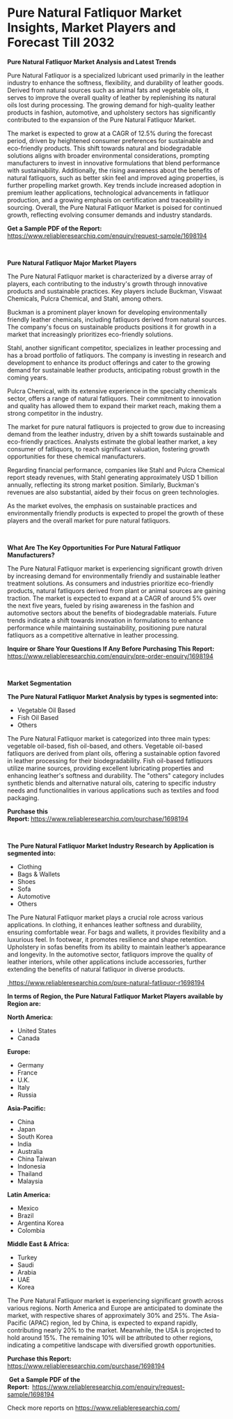 <p><h1>Pure Natural Fatliquor Market Insights, Market Players and Forecast Till 2032</h1></p><p><strong>Pure Natural Fatliquor Market Analysis and Latest Trends</strong></p>
<p><p>Pure Natural Fatliquor is a specialized lubricant used primarily in the leather industry to enhance the softness, flexibility, and durability of leather goods. Derived from natural sources such as animal fats and vegetable oils, it serves to improve the overall quality of leather by replenishing its natural oils lost during processing. The growing demand for high-quality leather products in fashion, automotive, and upholstery sectors has significantly contributed to the expansion of the Pure Natural Fatliquor Market.</p><p>The market is expected to grow at a CAGR of 12.5% during the forecast period, driven by heightened consumer preferences for sustainable and eco-friendly products. This shift towards natural and biodegradable solutions aligns with broader environmental considerations, prompting manufacturers to invest in innovative formulations that blend performance with sustainability. Additionally, the rising awareness about the benefits of natural fatliquors, such as better skin feel and improved aging properties, is further propelling market growth. Key trends include increased adoption in premium leather applications, technological advancements in fatliquor production, and a growing emphasis on certification and traceability in sourcing. Overall, the Pure Natural Fatliquor Market is poised for continued growth, reflecting evolving consumer demands and industry standards.</p></p>
<p><strong>Get a Sample PDF of the Report:&nbsp;</strong> <a href="https://www.reliableresearchiq.com/enquiry/request-sample/1698194?utm_campaign=2292&utm_medium=2&utm_source=Github&utm_content=ia&utm_term=24032025&utm_id=pure-natural-fatliquor">https://www.reliableresearchiq.com/enquiry/request-sample/1698194</a></p>
<p>&nbsp;</p>
<p><strong>Pure Natural Fatliquor Major Market Players</strong></p>
<p><p>The Pure Natural Fatliquor market is characterized by a diverse array of players, each contributing to the industry's growth through innovative products and sustainable practices. Key players include Buckman, Viswaat Chemicals, Pulcra Chemical, and Stahl, among others.</p><p>Buckman is a prominent player known for developing environmentally friendly leather chemicals, including fatliquors derived from natural sources. The company's focus on sustainable products positions it for growth in a market that increasingly prioritizes eco-friendly solutions. </p><p>Stahl, another significant competitor, specializes in leather processing and has a broad portfolio of fatliquors. The company is investing in research and development to enhance its product offerings and cater to the growing demand for sustainable leather products, anticipating robust growth in the coming years.</p><p>Pulcra Chemical, with its extensive experience in the specialty chemicals sector, offers a range of natural fatliquors. Their commitment to innovation and quality has allowed them to expand their market reach, making them a strong competitor in the industry.</p><p>The market for pure natural fatliquors is projected to grow due to increasing demand from the leather industry, driven by a shift towards sustainable and eco-friendly practices. Analysts estimate the global leather market, a key consumer of fatliquors, to reach significant valuation, fostering growth opportunities for these chemical manufacturers.</p><p>Regarding financial performance, companies like Stahl and Pulcra Chemical report steady revenues, with Stahl generating approximately USD 1 billion annually, reflecting its strong market position. Similarly, Buckman's revenues are also substantial, aided by their focus on green technologies.</p><p>As the market evolves, the emphasis on sustainable practices and environmentally friendly products is expected to propel the growth of these players and the overall market for pure natural fatliquors.</p></p>
<p>&nbsp;</p>
<p><strong>What Are The Key Opportunities For Pure Natural Fatliquor Manufacturers?</strong></p>
<p><p>The Pure Natural Fatliquor market is experiencing significant growth driven by increasing demand for environmentally friendly and sustainable leather treatment solutions. As consumers and industries prioritize eco-friendly products, natural fatliquors derived from plant or animal sources are gaining traction. The market is expected to expand at a CAGR of around 5% over the next five years, fueled by rising awareness in the fashion and automotive sectors about the benefits of biodegradable materials. Future trends indicate a shift towards innovation in formulations to enhance performance while maintaining sustainability, positioning pure natural fatliquors as a competitive alternative in leather processing.</p></p>
<p><strong>Inquire or Share Your Questions If Any Before Purchasing This Report:</strong> <a href="https://www.reliableresearchiq.com/enquiry/pre-order-enquiry/1698194?utm_campaign=2292&utm_medium=2&utm_source=Github&utm_content=ia&utm_term=24032025&utm_id=pure-natural-fatliquor">https://www.reliableresearchiq.com/enquiry/pre-order-enquiry/1698194</a></p>
<p>&nbsp;</p>
<p><strong>Market Segmentation</strong></p>
<p><strong>The Pure Natural Fatliquor Market Analysis by types is segmented into:</strong></p>
<p><ul><li>Vegetable Oil Based</li><li>Fish Oil Based</li><li>Others</li></ul></p>
<p><p>The Pure Natural Fatliquor market is categorized into three main types: vegetable oil-based, fish oil-based, and others. Vegetable oil-based fatliquors are derived from plant oils, offering a sustainable option favored in leather processing for their biodegradability. Fish oil-based fatliquors utilize marine sources, providing excellent lubricating properties and enhancing leather's softness and durability. The "others" category includes synthetic blends and alternative natural oils, catering to specific industry needs and functionalities in various applications such as textiles and food packaging.</p></p>
<p><strong>Purchase this Report:&nbsp;</strong><a href="https://www.reliableresearchiq.com/purchase/1698194?utm_campaign=2292&utm_medium=2&utm_source=Github&utm_content=ia&utm_term=24032025&utm_id=pure-natural-fatliquor">https://www.reliableresearchiq.com/purchase/1698194</a></p>
<p>&nbsp;</p>
<p><strong>The Pure Natural Fatliquor Market Industry Research by Application is segmented into:</strong></p>
<p><ul><li>Clothing</li><li>Bags & Wallets</li><li>Shoes</li><li>Sofa</li><li>Automotive</li><li>Others</li></ul></p>
<p><p>The Pure Natural Fatliquor market plays a crucial role across various applications. In clothing, it enhances leather softness and durability, ensuring comfortable wear. For bags and wallets, it provides flexibility and a luxurious feel. In footwear, it promotes resilience and shape retention. Upholstery in sofas benefits from its ability to maintain leather’s appearance and longevity. In the automotive sector, fatliquors improve the quality of leather interiors, while other applications include accessories, further extending the benefits of natural fatliquor in diverse products.</p></p>
<p><a href="https://www.reliableresearchiq.com/pure-natural-fatliquor-r1698194?utm_campaign=2292&utm_medium=2&utm_source=Github&utm_content=ia&utm_term=24032025&utm_id=pure-natural-fatliquor">&nbsp;https://www.reliableresearchiq.com/pure-natural-fatliquor-r1698194</a></p>
<p><strong>In terms of Region, the Pure Natural Fatliquor Market Players available by Region are:</strong></p>
<p>
    <p> <strong> North America: </strong>
        <ul>
            <li>United States</li>
            <li>Canada</li>
        </ul>
        </p> 
    <p> <strong> Europe: </strong>
        <ul>
            <li>Germany</li>
            <li>France</li>
            <li>U.K.</li>
            <li>Italy</li>
            <li>Russia</li>
        </ul>
        </p> 
    <p> <strong> Asia-Pacific: </strong>
        <ul>
            <li>China</li>
            <li>Japan</li>
            <li>South Korea</li>
            <li>India</li>
            <li>Australia</li>
            <li>China Taiwan</li>
            <li>Indonesia</li>
            <li>Thailand</li>
            <li>Malaysia</li>
        </ul>
        </p> 
    <p> <strong> Latin America: </strong>
        <ul>
            <li>Mexico</li>
            <li>Brazil</li>
            <li>Argentina Korea</li>
            <li>Colombia</li>
        </ul>
        </p> 
    <p> <strong> Middle East & Africa: </strong>
        <ul>
            <li>Turkey</li>
            <li>Saudi</li>
            <li>Arabia</li>
            <li>UAE</li>
            <li>Korea</li>
        </ul>
    </p>
    </p>
<p><p>The Pure Natural Fatliquor market is experiencing significant growth across various regions. North America and Europe are anticipated to dominate the market, with respective shares of approximately 30% and 25%. The Asia-Pacific (APAC) region, led by China, is expected to expand rapidly, contributing nearly 20% to the market. Meanwhile, the USA is projected to hold around 15%. The remaining 10% will be attributed to other regions, indicating a competitive landscape with diversified growth opportunities.</p></p>
<p><strong>Purchase this Report: </strong><a href="https://www.reliableresearchiq.com/purchase/1698194?utm_campaign=2292&utm_medium=2&utm_source=Github&utm_content=ia&utm_term=24032025&utm_id=pure-natural-fatliquor">https://www.reliableresearchiq.com/purchase/1698194</a></p>
<p>&nbsp;<strong>Get a Sample PDF of the Report:&nbsp;&nbsp;</strong><a href="https://www.reliableresearchiq.com/enquiry/request-sample/1698194?utm_campaign=2292&utm_medium=2&utm_source=Github&utm_content=ia&utm_term=24032025&utm_id=pure-natural-fatliquor">https://www.reliableresearchiq.com/enquiry/request-sample/1698194</a></p>
<p><strong></strong></p>
<p>Check more reports on <a href="https://www.reliableresearchiq.com/?utm_campaign=2292&utm_medium=2&utm_source=Github&utm_content=ia&utm_term=24032025&utm_id=pure-natural-fatliquor">https://www.reliableresearchiq.com/</a></p>
